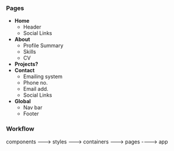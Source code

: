 ### Pages
- **Home**
  - Header
  - Social Links
- **About**
  - Profile Summary
  - Skills
  - CV
- **Projects?**
- **Contact**
  - Emailing system
  - Phone no.
  - Email add.
  - Social Links
- **Global**
  - Nav bar
  - Footer


### Workflow
components ---> styles ---> containers ---> pages ----> app
